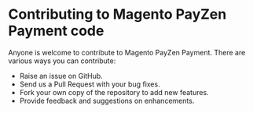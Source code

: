 # Contributing to Magento PayZen Payment code

Anyone is welcome to contribute to Magento PayZen Payment. There are various ways you can contribute:

- Raise an issue on GitHub.
- Send us a Pull Request with your bug fixes.
- Fork your own copy of the repository to add new features.
- Provide feedback and suggestions on enhancements.
